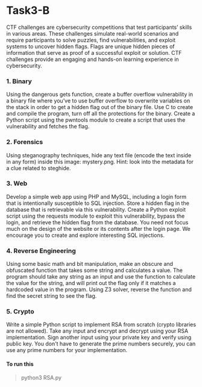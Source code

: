 # Task3-B


CTF challenges are cybersecurity competitions that test participants’ skills in various areas. These challenges simulate real-world scenarios and require participants to solve puzzles, find vulnerabilities, and exploit systems to uncover hidden flags. Flags are unique hidden pieces of information that serve as proof of a successful exploit or solution. CTF challenges provide an engaging and hands-on learning experience in cybersecurity.


### 1. Binary
Using the dangerous gets function, create a buffer overflow vulnerability in a binary file where you’ve to use buffer overflow to overwrite variables on the stack in order to get a hidden flag out of the binary file.
Use C to create and compile the program, turn off all the protections for the binary.
Create a Python script using the pwntools module to create a script that uses the vulnerability and fetches the flag.

### 2. Forensics
Using steganography techniques, hide any text file (encode the text inside in any form) inside this image: mystery.png.
Hint: look into the metadata for a clue related to steghide.

### 3. Web
Develop a simple web app using PHP and MySQL, including a login form that is intentionally susceptible to SQL injection.
Store a hidden flag in the database that is retrievable via this vulnerability.
Create a Python exploit script using the requests module to exploit this vulnerability, bypass the login, and retrieve the hidden flag from the database.
You need not focus much on the design of the website or its contents after the login page.
We encourage you to create and explore interesting SQL injections.

### 4. Reverse Engineering
Using some basic math and bit manipulation, make an obscure and obfuscated function that takes some string and calculates a value. The program should take any string as an input and use the function to calculate the value for the string, and will print out the flag only if it matches a hardcoded value in the program.
Using Z3 solver, reverse the function and find the secret string to see the flag.

### 5. Crypto
Write a simple Python script to implement RSA from scratch (crypto libraries are not allowed).
Take any input and encrypt and decrypt using your RSA implementation.
Sign another input using your private key and verify using public key.
You don't have to generate the prime numbers securely, you can use any prime numbers for your implementation.
#### To run this
> python3 RSA.py
